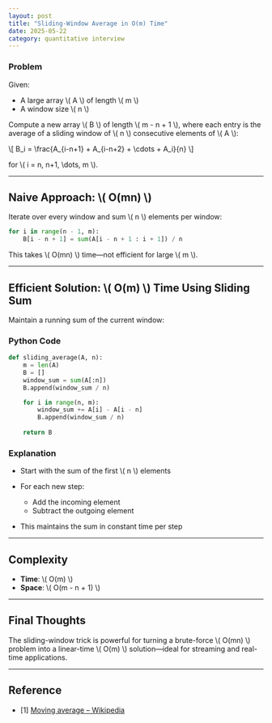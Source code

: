 ```yaml
---
layout: post
title: "Sliding-Window Average in O(m) Time"
date: 2025-05-22
category: quantitative interview
---
```


### Problem

Given:

- A large array \\( A \\) of length \\( m \\)
- A window size \\( n \\)

Compute a new array \\( B \\) of length \\( m - n + 1 \\), where each entry is the average of a sliding window of \\( n \\) consecutive elements of \\( A \\):

\\[
B_i = \frac{A_{i-n+1} + A_{i-n+2} + \cdots + A_i}{n}
\\]

for \\( i = n, n+1, \dots, m \\).

---

## Naive Approach: \\( O(mn) \\)

Iterate over every window and sum \\( n \\) elements per window:

```python
for i in range(n - 1, m):
    B[i - n + 1] = sum(A[i - n + 1 : i + 1]) / n
```

This takes \\( O(mn) \\) time—not efficient for large \\( m \\).

---

## Efficient Solution: \\( O(m) \\) Time Using Sliding Sum

Maintain a running sum of the current window:

### Python Code

```python
def sliding_average(A, n):
    m = len(A)
    B = []
    window_sum = sum(A[:n])
    B.append(window_sum / n)

    for i in range(n, m):
        window_sum += A[i] - A[i - n]
        B.append(window_sum / n)
    
    return B
```

### Explanation

* Start with the sum of the first \\( n \\) elements
* For each new step:

  * Add the incoming element
  * Subtract the outgoing element
* This maintains the sum in constant time per step

---

## Complexity

* **Time**: \\( O(m) \\)
* **Space**: \\( O(m - n + 1) \\)

---

## Final Thoughts

The sliding-window trick is powerful for turning a brute-force \\( O(mn) \\) problem into a linear-time \\( O(m) \\) solution—ideal for streaming and real-time applications.

---

## Reference

* [1] [Moving average – Wikipedia](https://en.wikipedia.org/wiki/Moving_average)
